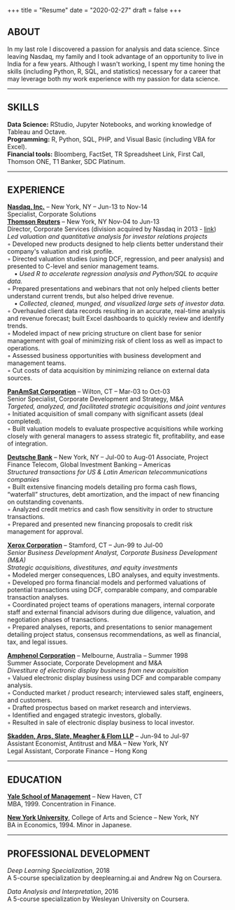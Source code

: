 +++
title = "Resume"
date = "2020-02-27"
draft = false
+++

## ABOUT

In my last role I discovered a passion for analysis and data science. Since leaving Nasdaq, my family and I took advantage of an opportunity to live in India for a few years. Although I wasn't working, I spent my time honing the skills (including Python, R, SQL, and statistics) necessary for a career that may leverage both my work experience with my passion for data science. 

------

## SKILLS
**Data Science:** RStudio, Jupyter Notebooks, and working knowledge of Tableau and Octave.  
**Programming:** R, Python, SQL, PHP, and Visual Basic (including VBA for Excel).  
**Financial tools:** Bloomberg, FactSet, TR Spreadsheet Link, First Call, Thomson ONE, T1 Banker, SDC Platinum.

------

## EXPERIENCE														
[**Nasdaq, Inc.**](http://www.nasdaq.com) – New York, NY – Jun-13 to Nov-14  
Specialist, Corporate Solutions  
[**Thomson Reuters**](https://www.thomsonreuters.com) – New York, NY	Nov-04 to Jun-13  
Director, Corporate Services (division acquired by Nasdaq in 2013 - [link](http://ir.nasdaq.com/news-releases/news-release-details/nasdaq-omx-completes-acquisition-thomson-reuters-investor))  
*Led valuation and quantitative analysis for investor relations projects*  
◦ Developed new products designed to help clients better understand their company's valuation and risk profile.  
◦ Directed valuation studies (using DCF, regression, and peer analysis) and presented to C-level and senior management teams.  
&nbsp;&nbsp;&nbsp;&nbsp;• *Used R to accelerate regression analysis and Python/SQL to acquire data.*  
◦ Prepared presentations and webinars that not only helped clients better understand current trends, but also helped drive revenue.  
&nbsp;&nbsp;&nbsp;&nbsp;• *Collected, cleaned, munged, and visualized large sets of investor data.*  
◦ Overhauled client data records resulting in an accurate, real-time analysis and revenue forecast; built Excel dashboards to quickly review and identify trends.  
◦ Modeled impact of new pricing structure on client base for senior management with goal of minimizing risk of client loss as well as impact to operations.  
◦ Assessed business opportunities with business development and management teams.  
◦ Cut costs of data acquisition by minimizing reliance on external data sources.  


[**PanAmSat Corporation**](http://www.intelsat.com/announcement/2006-intelsat-acquires-panamsat/) – Wilton, CT	– Mar-03 to Oct-03  
Senior Specialist, Corporate Development and Strategy, M&A  
*Targeted, analyzed, and facilitated strategic acquisitions and joint ventures*  
◦ Initiated acquisition of small company with significant assets (deal completed).  
◦ Built valuation models to evaluate prospective acquisitions while working closely with general managers to assess strategic fit, profitability, and ease of integration.  

[**Deutsche Bank**](https://www.db.com/) – New York, NY – Jul-00 to Aug-01
Associate, Project Finance Telecom, Global Investment Banking – Americas  
*Structured transactions for US & Latin American telecommunications companies*  
◦ Built extensive financing models detailing pro forma cash flows, “waterfall” structures, debt amortization, and the impact of new financing on outstanding covenants.  
◦ Analyzed credit metrics and cash flow sensitivity in order to structure transactions.  
◦ Prepared and presented new financing proposals to credit risk management for approval.  

[**Xerox Corporation**](https://www.xerox.com) – Stamford, CT – Jun-99 to Jul-00  
*Senior Business Development Analyst, Corporate Business Development (M&A)  	 
Strategic acquisitions, divestitures, and equity investments*  
◦ Modeled merger consequences, LBO analyses, and equity investments.  
◦ Developed pro forma financial models and performed valuations of potential transactions using DCF, comparable company, and comparable transaction analyses.  
◦ Coordinated project teams of operations managers, internal corporate staff and external financial advisors during due diligence, valuation, and negotiation phases of transactions.  
◦ Prepared analyses, reports, and presentations to senior management detailing project status, consensus recommendations, as well as financial, tax, and legal issues.  

[**Amphenol Corporation**](https://www.amphenol.com) – Melbourne, Australia	– Summer 1998  
Summer Associate, Corporate Development and M&A  
*Divestiture of electronic display business from new acquisition*  
◦ Valued electronic display business using DCF and comparable company analysis.  
◦ Conducted market / product research; interviewed sales staff, engineers, and customers.  
◦ Drafted prospectus based on market research and interviews.  
◦ Identified and engaged strategic investors, globally.  
◦ Resulted in sale of electronic display business to local investor.  

[**Skadden, Arps, Slate, Meagher & Flom LLP**](https://www.skadden.com) – Jun-94 to Jul-97  
Assistant Economist, Antitrust and M&A – New York, NY  
Legal Assistant, Corporate Finance – Hong Kong  

------

## EDUCATION														
[**Yale School of Management**](https://som.yale.edu) – New Haven, CT  
MBA, 1999. Concentration in Finance.  

[**New York University**](http://www.nyu.edu), College of Arts and Science – New York, NY  
BA in Economics, 1994. Minor in Japanese.  

------

## PROFESSIONAL DEVELOPMENT
*Deep Learning Specialization*, 2018  
A 5-course specialization by deeplearning.ai and Andrew Ng on Coursera.  

*Data Analysis and Interpretation*, 2016  
A 5-course specialization by Wesleyan University on Coursera.  
  